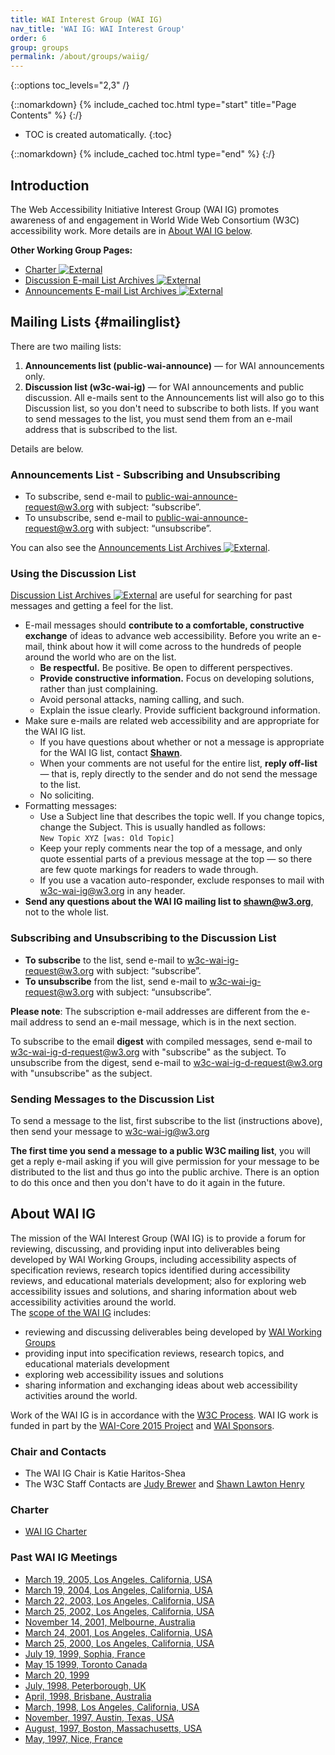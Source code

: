 ```yaml
---
title: WAI Interest Group (WAI IG)
nav_title: 'WAI IG: WAI Interest Group'
order: 6
group: groups
permalink: /about/groups/waiig/
---
```


{::options toc_levels="2,3" /}

{::nomarkdown}
{% include_cached toc.html type="start" title="Page Contents" %}
{:/}

-   TOC is created automatically.
{:toc}

{::nomarkdown}
{% include_cached toc.html type="end" %}
{:/}

## Introduction

The Web Accessibility Initiative Interest Group (WAI IG) promotes awareness of and engagement in World Wide Web Consortium (W3C) accessibility work. More details are in [About WAI IG below](#about-wai-ig).

**Other Working Group Pages:**

-   [Charter ![External](//www.w3.org/Icons/tr.png)](/WAI/IG/charter6)
-   [Discussion E-mail List Archives ![External](//www.w3.org/Icons/tr.png)](http://lists.w3.org/Archives/Public/w3c-wai-ig/)
-   [Announcements E-mail List Archives ![External](//www.w3.org/Icons/tr.png)](http://lists.w3.org/Archives/Public/public-wai-announce/)

## Mailing Lists {#mailinglist}

There are two mailing lists:
1. **Announcements list (public-wai-announce)** &mdash; for WAI announcements only.
2. **Discussion list (w3c-wai-ig)** &mdash; for WAI announcements and public discussion. All e-mails sent to the Announcements list will also go to this Discussion list, so you don't need to subscribe to both lists. If you want to send messages to the list, you must send them from an e-mail address that is subscribed to the list.

Details are below.

### Announcements List - Subscribing and Unsubscribing

* To subscribe, send e-mail to <a href="mailto:public-wai-announce-request@w3.org?subject=subscribe">public-wai-announce-request@w3.org with subject: &ldquo;subscribe&rdquo;</a>.
* To unsubscribe, send e-mail to <a href="mailto:public-wai-announce-request@w3.org?subject=unsubscribe">public-wai-announce-request@w3.org with subject: &ldquo;unsubscribe&rdquo;</a>.

You can also see the [Announcements List Archives ![External](//www.w3.org/Icons/tr.png)](http://lists.w3.org/Archives/Public/public-wai-announce/).

### Using the Discussion List

[Discussion List Archives ![External](//www.w3.org/Icons/tr.png)](http://lists.w3.org/Archives/Public/w3c-wai-ig/) are useful for
searching for past messages and getting a feel for the list.

-   E-mail messages should **contribute to a comfortable, constructive
    exchange** of ideas to advance web accessibility. Before you write
    an e-mail, think about how it will come across to the hundreds of
    people around the world who are on the list.
    -   **Be respectful.** Be positive. Be open to different
        perspectives.
    -   **Provide constructive information.** Focus on developing
        solutions, rather than just complaining.
    -   Avoid personal attacks, naming calling, and such.
    -   Explain the issue clearly. Provide sufficient background
        information.
-   Make sure e-mails are related web accessibility and are appropriate
    for the WAI IG list.
    -   If you have questions about whether or not a message is
        appropriate for the WAI IG list, contact
        **[Shawn](http://w3.org/People/Shawn/)**.
    -   When your comments are not useful for the entire list, **reply
        off-list** — that is, reply directly to the sender and do not
        send the message to the list.
    -   No soliciting.
-   Formatting messages:
    -   Use a Subject line that describes the topic well. If you change
        topics, change the Subject. This is usually handled as follows:<br>
        `New Topic XYZ [was: Old Topic]`
    -   Keep your reply comments near the top of a message, and only
        quote essential parts of a previous message at the top — so
        there are few quote markings for readers to wade through.
    -   If you use a vacation auto-responder, exclude responses to mail
        with w3c-wai-ig@w3.org in any header.<br>
-   **Send any questions about the WAI IG mailing list to
    <shawn@w3.org>**, not to the whole list.

### Subscribing and Unsubscribing to the Discussion List

-   **To subscribe** to the list, send e-mail to <a href="mailto:w3c-wai-ig-request@w3.org?subject=subscribe">w3c-wai-ig-request@w3.org with subject: &ldquo;subscribe&rdquo;</a>.
-   **To unsubscribe** from the list, send e-mail to <a href="mailto:w3c-wai-ig-request@w3.org?subject=unsubscribe">w3c-wai-ig-request@w3.org with subject: &ldquo;unsubscribe&rdquo;</a>.

**Please note**: The subscription e-mail addresses are different from
the e-mail address to send an e-mail message, which is in the next
section.

To subscribe to the email **digest** with compiled messages, send e-mail
to <w3c-wai-ig-d-request@w3.org> with "subscribe" as the subject. To
unsubscribe from the digest, send e-mail to
<w3c-wai-ig-d-request@w3.org> with "unsubscribe" as the subject.

### Sending Messages to the Discussion List

To send a message to the list, first subscribe to the list (instructions
above), then send your message to
[w3c-wai-ig@w3.org](mailto:w3c-wai-ig@w3.org)

**The first time you send a message to a public W3C mailing list**, you
will get a reply e-mail asking if you will give permission for your
message to be distributed to the list and thus go into the public
archive. There is an option to do this once and then you don't have to
do it again in the future.

## About WAI IG

The mission of the WAI Interest
Group (WAI IG) is to provide a
forum for reviewing, discussing, and providing input into deliverables
being developed by WAI Working Groups, including accessibility aspects
of specification reviews, research topics identified during
accessibility reviews, and educational materials development; also for
exploring web accessibility issues and solutions, and sharing
information about web accessibility activities around the world.<br>
The [scope of the WAI IG](https://www.w3.org/WAI/IG/charter6#scope)
includes:

-   reviewing and discussing deliverables being developed by [WAI
    Working Groups](https://www.w3.org/WAI/groups.html)
-   providing input into specification reviews, research topics, and
    educational materials development
-   exploring web accessibility issues and solutions
-   sharing information and exchanging ideas about web accessibility
    activities around the world.<br>

Work of the WAI IG is in accordance with the [W3C
Process](http://www.w3.org/2015/Process-20150901/). WAI IG work is
funded in part by the [WAI-Core 2015
Project](http://www.w3.org/WAI/Core2015/) and [WAI
Sponsors](http://www.w3.org/WAI/Sponsor).

### Chair and Contacts

-   The WAI IG Chair is Katie Haritos-Shea
-   The W3C Staff Contacts are [Judy
    Brewer](mailto:%3Cjbrewer@w3.org%3E) and [Shawn Lawton
    Henry](http://www.w3.org/People/Shawn/)

### Charter

-   [WAI IG
    Charter](http://www.w3.org/WAI/IG/charter6 "current WAI IG charter")

### Past WAI IG Meetings

-   [March 19, 2005, Los Angeles, California, USA](https://www.w3.org/WAI/EO/s2005/03-agenda.html)
-   [March 19, 2004, Los Angeles, California,
    USA](c2004/03-agenda.html)
-   [March 22, 2003, Los Angeles, California,
    USA](http://www.w3.org/WAI/IG/2003/03-agenda.html)
-   [March 25, 2002, Los Angeles, California,
    USA](http://www.w3.org/WAI/IG/2002/03-agenda.html)
-   [November 14, 2001, Melbourne,
    Australia](http://www.w3.org/WAI/GL/2001/11/f2f-agenda.html)
-   [March 24, 2001, Los Angeles, California,
    USA](http://www.w3.org/WAI/IG/2001/03-agenda.html)
-   [March 25, 2000, Los Angeles, California,
    USA](http://www.w3.org/WAI/2000/03/agenda#ig)
-   [July 19, 1999, Sophia,
    France](http://www.w3.org/WAI/1999/07/agenda.htm)
-   [May 15 1999, Toronto Canada](http://www.w3.org/WAI/1999/05/agenda)
-   [March 20, 1999](http://www.w3.org/WAI/1999/03/agenda.htm)
-   [July, 1998, Peterborough,
    UK](http://www.w3.org/WAI/1998/07/agenda.html)
-   [April, 1998, Brisbane,
    Australia](http://www.w3.org/WAI/1998/04/agenda.html)
-   [March, 1998, Los Angeles, California,
    USA](http://www.w3.org/WAI/1998/03/agenda.html)
-   [November, 1997, Austin, Texas,
    USA](http://www.w3.org/WAI/group/971110/agenda)
-   [August, 1997, Boston, Massachusetts,
    USA](http://www.w3.org/WAI/group/970805/agenda)
-   [May, 1997, Nice, France](http://www.w3.org/WAI/min22)
